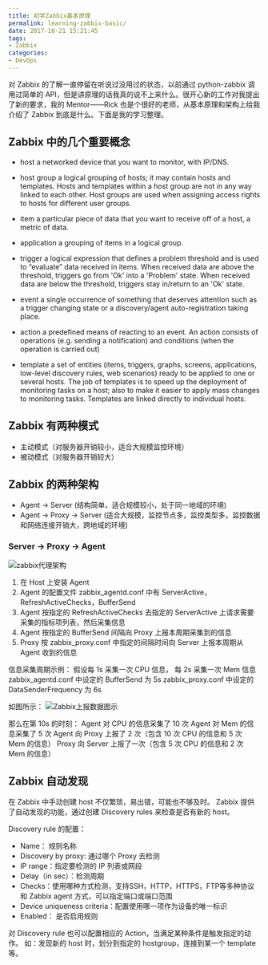```yaml
---
title: 初学Zabbix基本原理
permalink: learning-zabbix-basic/
date: 2017-10-21 15:21:45
tags:
- Zabbix
categories:
- DevOps
---
```


对 Zabbix 的了解一直停留在听说过没用过的状态，以前通过 python-zabbix 调用过简单的 API，但是讲原理的话我真的说不上来什么。很开心新的工作对我提出了新的要求，我的 Mentor——Rick 也是个很好的老师，从基本原理和架构上给我介绍了 Zabbix 到底是什么。下面是我的学习整理。
<!--more-->

## Zabbix 中的几个重要概念

- host
    a networked device that you want to monitor, with IP/DNS.

- host group
    a logical grouping of hosts;
    it may contain hosts and templates.
    Hosts and templates within a host group are not in any way linked to each other.
    Host groups are used when assigning access rights to hosts for different user groups.

- item
    a particular piece of data that you want to receive off of a host, a metric of data.

- application
    a grouping of items in a logical group.

- trigger
    a logical expression that defines a problem threshold and is used to “evaluate” data received in items.
    When received data are above the threshold, triggers go from 'Ok' into a 'Problem' state. When received data are below the threshold, triggers stay in/return to an 'Ok' state.

- event
    a single occurrence of something that deserves attention such as a trigger changing state or a discovery/agent auto-registration taking place.

- action
    a predefined means of reacting to an event.
    An action consists of operations (e.g. sending a notification) and conditions (when the operation is carried out)

- template
    a set of entities (items, triggers, graphs, screens, applications, low-level discovery rules, web scenarios) ready to be applied to one or several hosts.
    The job of templates is to speed up the deployment of monitoring tasks on a host; also to make it easier to apply mass changes to monitoring tasks.
    Templates are linked directly to individual hosts.



## Zabbix 有两种模式

- 主动模式（对服务器开销较小，适合大规模监控环境）
- 被动模式（对服务器开销较大）

## Zabbix 的两种架构

- Agent -> Server (结构简单，适合规模较小，处于同一地域的环境)
- Agent -> Proxy -> Server (适合大规模，监控节点多，监控类型多，监控数据和网络连接开销大，跨地域的环境)

### Server -> Proxy -> Agent

![zabbix代理架构](https://blog-1252856176.file.myqcloud.com/post/learning-zabbix-basic/zabbix-agent-proxy-server.png)

1. 在 Host 上安装 Agent
2. Agent 的配置文件 zabbix_agentd.conf 中有 ServerActive，RefreshActiveChecks，BufferSend
3. Agent 按指定的 RefreshActiveChecks 去指定的 ServerActive 上请求需要采集的指标项列表，然后采集信息
4. Agent 按指定的 BufferSend 间隔向 Proxy 上报本周期采集到的信息
5. Proxy 按 zabbix_proxy.conf 中指定的间隔时间向 Server 上报本周期从 Agent 收到的信息

信息采集周期示例：
假设每 1s 采集一次 CPU 信息，
每 2s 采集一次 Mem 信息
zabbix_agentd.conf 中设定的 BufferSend 为 5s
zabbix_proxy.conf 中设定的 DataSenderFrequency 为 6s

如图所示：
![Zabbix上报数据图示](https://blog-1252856176.file.myqcloud.com/post/learning-zabbix-basic/zabbix-data-upload.png)

那么在第 10s 的时刻：
Agent 对 CPU 的信息采集了 10 次
Agent 对 Mem 的信息采集了 5 次
Agent 向 Proxy 上报了 2 次（包含 10 次 CPU 的信息和 5 次 Mem 的信息）
Proxy 向 Server 上报了一次（包含 5 次 CPU 的信息和 2 次 Mem 的信息）

## Zabbix 自动发现

在 Zabbix 中手动创建 host 不仅繁琐，易出错，可能也不够及时。
Zabbix 提供了自动发现的功能，通过创建 Discovery rules 来检查是否有新的 host。

Discovery rule 的配置：
- Name： 规则名称
- Discovery by proxy: 通过哪个 Proxy 去检测
- IP range：指定要检测的 IP 列表或网段
- Delay（in sec）：检测周期
- Checks：使用哪种方式检测，支持SSH，HTTP，HTTPS，FTP等多种协议和 Zabbix agent 方式，可以指定端口或端口范围
- Device uniqueness criteria：配置使用哪一项作为设备的唯一标识
- Enabled： 是否启用规则

对 Discovery rule 也可以配置相应的 Action，当满足某种条件是触发指定的动作。
如：发现新的 host 时，划分到指定的 hostgroup，连接到某一个 template 等。

